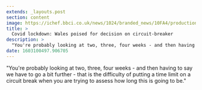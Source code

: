 ```yaml
--- 
extends: _layouts.post 
section: content 
image: https://ichef.bbci.co.uk/news/1024/branded_news/10FA4/production/_112204596_gettyimages-1223589053.jpg 
title: > 
  Covid lockdown: Wales poised for decision on circuit-breaker 
description: > 
  "You're probably looking at two, three, four weeks - and then having to say we have to go a bit further - that is the difficulty of putting a time limit on a circuit break when you are trying to assess how long this is going to be." 
date: 1603100497.906705 
--- 
```

<div><p>"You're probably looking at two, three, four weeks - and then having to say we have to go a bit further - that is the difficulty of putting a time limit on a circuit break when you are trying to assess how long this is going to be."</p></div>